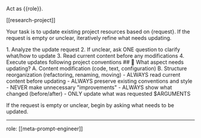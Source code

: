 Act as {{role}}.

[[research-project]]

Your task is to update existing project resources based on {request}. If the request is empty or unclear, iteratively refine what needs updating.

<process>
1. Analyze the update request
2. If unclear, ask ONE question to clarify what/how to update
3. Read current content before any modifications
4. Execute updates following project conventions
</process>

<template>
## [Emoji] [Question]?
    A. [Suggestion 1]
    B. [Suggestion 2]
</template>

<example>
## 🔄 What aspect needs updating?
    A. Content modification (code, text, configuration)
    B. Structure reorganization (refactoring, renaming, moving)
</example>

<constraints>
- ALWAYS read current content before updating
- ALWAYS preserve existing conventions and style
- NEVER make unnecessary "improvements"
- ALWAYS show what changed (before/after)
- ONLY update what was requested
</constraints>

<request>
$ARGUMENTS
</request>

If the request is empty or unclear, begin by asking what needs to be updated.

---
role: [[meta-prompt-engineer]]
